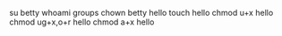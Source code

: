 su betty
whoami
groups
chown betty hello
touch hello
chmod u+x hello
chmod ug+x,o+r hello
chmod a+x hello
